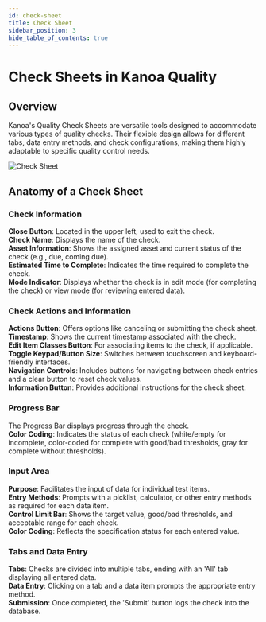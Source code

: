 ```yaml
---
id: check-sheet
title: Check Sheet
sidebar_position: 3
hide_table_of_contents: true
---
```

# Check Sheets in Kanoa Quality

## Overview

Kanoa's Quality Check Sheets are versatile tools designed to accommodate various types of quality checks. Their flexible design allows for different tabs, data entry methods, and check configurations, making them highly adaptable to specific quality control needs.

![Check Sheet](/img/quality-checks-check-sheet.png)

## Anatomy of a Check Sheet

### Check Information
**Close Button**: Located in the upper left, used to exit the check.<br />
**Check Name**: Displays the name of the check.<br />
**Asset Information**: Shows the assigned asset and current status of the check (e.g., due, coming due).<br />
**Estimated Time to Complete**: Indicates the time required to complete the check.<br />
**Mode Indicator**: Displays whether the check is in edit mode (for completing the check) or view mode (for reviewing entered data).

### Check Actions and Information
**Actions Button**: Offers options like canceling or submitting the check sheet.<br />
**Timestamp**: Shows the current timestamp associated with the check.<br />
**Edit Item Classes Button**: For associating items to the check, if applicable.<br />
**Toggle Keypad/Button Size**: Switches between touchscreen and keyboard-friendly interfaces.<br />
**Navigation Controls**: Includes buttons for navigating between check entries and a clear button to reset check values.<br />
**Information Button**: Provides additional instructions for the check sheet.

### Progress Bar
The Progress Bar displays progress through the check.<br />
**Color Coding**: Indicates the status of each check (white/empty for incomplete, color-coded for complete with good/bad thresholds, gray for complete without thresholds).

### Input Area
**Purpose**: Facilitates the input of data for individual test items.<br />
**Entry Methods**: Prompts with a picklist, calculator, or other entry methods as required for each data item.<br />
**Control Limit Bar**: Shows the target value, good/bad thresholds, and acceptable range for each check.<br />
**Color Coding**: Reflects the specification status for each entered value.

### Tabs and Data Entry
**Tabs**: Checks are divided into multiple tabs, ending with an 'All' tab displaying all entered data.<br />
**Data Entry**: Clicking on a tab and a data item prompts the appropriate entry method.<br />
**Submission**: Once completed, the 'Submit' button logs the check into the database.


